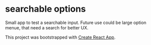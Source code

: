 # searchable options

Small app to test a searchable input. Future use could be large option menue, that need a search for better UX.

This project was bootstrapped with [Create React App](https://github.com/facebook/create-react-app).
